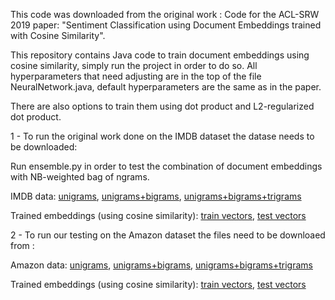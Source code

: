 This code was downloaded from the original work :
Code for the ACL-SRW 2019 paper: "Sentiment Classification using Document Embeddings trained with Cosine Similarity".

This repository contains Java code to train document embeddings using cosine similarity, simply run the project in order to do so. All hyperparameters that need adjusting are in the top of the file NeuralNetwork.java, default hyperparameters are the same as in the paper.

There are also options to train them using dot product and L2-regularized dot product.


1 - To run the original work done on the IMDB dataset the datase needs to be downloaded:

Run ensemble.py in order to test the combination of document embeddings with NB-weighted bag of ngrams.


IMDB data:
[unigrams](https://drive.google.com/file/d/1qxueBhd7WTBP58ZOdDL5K1DB0Sj2o5bZ/view?usp=sharing), [unigrams+bigrams](https://drive.google.com/file/d/1tou6u3-PHE-ZQAU43rhgmD_8BfJ0QLl1/view?usp=sharing), [unigrams+bigrams+trigrams](https://drive.google.com/file/d/1GDttGJrnZh370Y0KNMbAMfRNU50La07R/view?usp=sharing)


Trained embeddings (using cosine similarity):
[train vectors](https://drive.google.com/file/d/1a-eOTfKXXqUpM19GepIxkZxI4N8ESSBJ/view?usp=sharing), [test vectors](https://drive.google.com/file/d/1GFpVVrA1AlXBsWVx2McOnlAWyNm47TCI/view?usp=sharing)


2 - To run our testing on the Amazon dataset the files need to be downloaed from :

Amazon data:
[unigrams](https://drive.google.com/file/d/15DGSajip2qtjx3dlpWtdQYbaGGZba9zU/view?usp=sharing), [unigrams+bigrams](https://drive.google.com/file/d/1NNtrcq4YI7rixrrkede8XZzXdAYZnffQ/view?usp=sharing), [unigrams+bigrams+trigrams](https://drive.google.com/file/d/1UjFkK-GcKwpgogWH1WQsIrL8U3yO463a/view?usp=sharing)

Trained embeddings (using cosine similarity):
[train vectors](https://drive.google.com/file/d/1mjqKHF2ooaRoJ4JuFbKywRd-HG2S1NCE/view?usp=sharing), [test vectors](https://drive.google.com/file/d/1OQC8UmvjaKE2vG4S-eP_iCM4exczSvG6/view?usp=sharing)